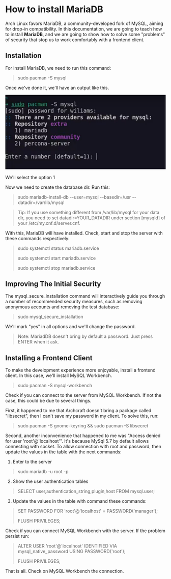 # How to install MariaDB

Arch Linux favors MariaDB, a community-developed fork of MySQL, aiming for drop-in compatibility. In this documentation, we are going to teach how to install **MariaDB**, and we are going to show how to solve some "problems" of security that stop us to work comfortably with a frontend client.

## Installation

For install MariaDB, we need to run this command:

> sudo pacman -S mysql

Once we've done it, we'll have an output like this.

![output after run the command of installation](./assets/imgs/output-1.png)

We'll select the option 1

Now we need to create the database dir. Run this:

> sudo mariadb-install-db --user=mysql --basedir=/usr --datadir=/var/lib/mysql

> Tip: If you use something different from /var/lib/mysql for your data dir, you need to set datadir=YOUR_DATADIR under section [mysqld] of your /etc/my.cnf.d/server.cnf.

With this, MariaDB will have installed. Check, start and stop the server with these commands respectively:

> sudo systemctl status mariadb.service
>
> sudo systemctl start mariadb.service
>
> sudo systemctl stop mariadb.service

## Improving The Initial Security

The mysql_secure_installation command will interactively guide you through a number of recommended security measures, such as removing anonymous accounts and removing the test database:

> sudo mysql_secure_installation

We'll mark "yes" in all options and we'll change the password.

> Note: MariadDB doesn't bring by default a password. Just press ENTER when it ask.

## Installing a Frontend Client

To make the development experience more enjoyable, install a frontend client. In this case, we'll install MySQL Workbench.

> sudo pacman -S mysql-workbench

Check if you can connect to the server from MySQL Workbench. If not the case, this could be due to several things.

First, it happened to me that Archcraft doesn't bring a package called "libsecret", then I can't save my password in my client. To solve this, run:

> sudo pacman -S gnome-keyring && sudo pacman -S libsecret

Second, another inconvenience that happened to me was "Access denied for user 'root'@'localhost'". It's because MySql 5.7 by default allows connecting with socket. To allow connection with root and password, then update the values in the table with the next commands:

1) Enter to the server

> sudo mariadb -u root -p

2) Show the user authentication tables

> SELECT user,authentication_string,plugin,host FROM mysql.user;

3) Update the values in the table with command these commands:

> SET PASSWORD FOR 'root'@'localhost' = PASSWORD('manager');
>
> FLUSH PRIVILEGES;

Check if you can connect MySQL Workbench with the server. If the problem persist run: 

> ALTER USER 'root'@'localhost' IDENTIFIED VIA mysql_native_password USING PASSWORD('root');
>
> FLUSH PRIVILEGES;

That is all. Check on MySQL Workbench the connection.




